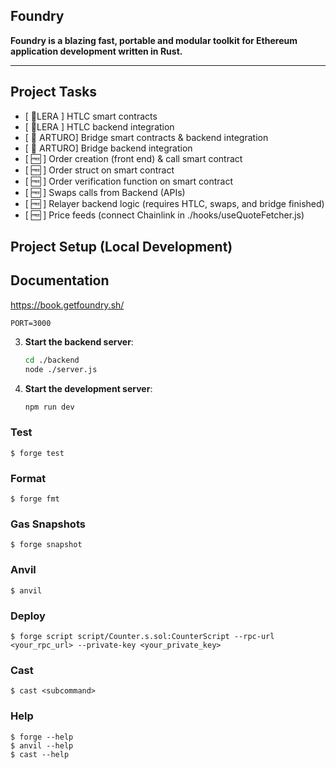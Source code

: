 ## Foundry

**Foundry is a blazing fast, portable and modular toolkit for Ethereum application development written in Rust.**

---
##  Project Tasks
- [ 🚧LERA ] HTLC smart contracts
- [ 🚧LERA ] HTLC backend integration
- [ 🚧 ARTURO] Bridge smart contracts & backend integration
- [ 🚧 ARTURO] Bridge backend integration
- [ 🆓 ] Order creation (front end) & call smart contract
- [ 🆓 ] Order struct on smart contract
- [ 🆓 ] Order verification function on smart contract
- [ 🆓 ] Swaps calls from Backend (APIs)
- [ 🆓 ] Relayer backend logic (requires HTLC, swaps, and bridge finished)
- [ 🆓 ] Price feeds (connect Chainlink in ./hooks/useQuoteFetcher.js)



##  Project Setup (Local Development)

## Documentation

https://book.getfoundry.sh/

   ```env
   PORT=3000
   ```

3. **Start the backend server**:

   ```bash
   cd ./backend
   node ./server.js
   ```

4. **Start the development server**:

   ```bash
   npm run dev
   ```

### Test

```shell
$ forge test
```

### Format

```shell
$ forge fmt
```

### Gas Snapshots

```shell
$ forge snapshot
```

### Anvil

```shell
$ anvil
```

### Deploy

```shell
$ forge script script/Counter.s.sol:CounterScript --rpc-url <your_rpc_url> --private-key <your_private_key>
```

### Cast

```shell
$ cast <subcommand>
```

### Help

```shell
$ forge --help
$ anvil --help
$ cast --help
```
